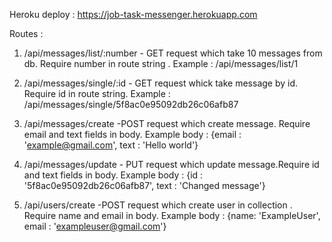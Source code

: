 Heroku deploy : https://job-task-messenger.herokuapp.com

Routes : 
1. /api/messages/list/:number - GET request which take 10 messages from db. Require number in route string . 
        Example : /api/messages/list/1

2. /api/messages/single/:id - GET request whick take message by id. Require id in route string.
        Example : /api/messages/single/5f8ac0e95092db26c06afb87 

3. /api/messages/create -POST request which create message. Require email and text fields in body.
         Example body : {email : 'example@gmail.com', text : 'Hello world'}

4. /api/messages/update - PUT request which update message.Require id and text fields in body.
        Example body : {id : '5f8ac0e95092db26c06afb87', text : 'Changed message'}

5. /api/users/create -POST request which create user in collection . Require name and email in body.
        Example body : {name: 'ExampleUser', email : 'exampleuser@gmail.com'}
